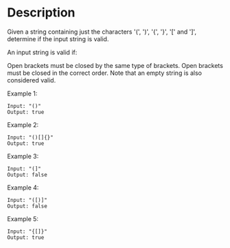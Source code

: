 # Description

Given a string containing just the characters '(', ')', '{', '}', '[' and ']', determine if the input string is valid.

An input string is valid if:

Open brackets must be closed by the same type of brackets.
Open brackets must be closed in the correct order.
Note that an empty string is also considered valid.

Example 1:

~~~
Input: "()"
Output: true
~~~

Example 2:

~~~
Input: "()[]{}"
Output: true
~~~

Example 3:

~~~
Input: "(]"
Output: false
~~~

Example 4:

~~~
Input: "([)]"
Output: false
~~~

Example 5:

~~~
Input: "{[]}"
Output: true
~~~